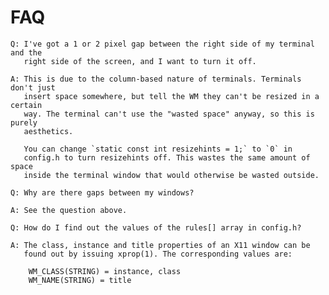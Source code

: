 FAQ
===
	Q: I've got a 1 or 2 pixel gap between the right side of my terminal and the
	   right side of the screen, and I want to turn it off.

	A: This is due to the column-based nature of terminals. Terminals don't just
	   insert space somewhere, but tell the WM they can't be resized in a certain
	   way. The terminal can't use the "wasted space" anyway, so this is purely
	   aesthetics.

	   You can change `static const int resizehints = 1;` to `0` in
	   config.h to turn resizehints off. This wastes the same amount of  space
	   inside the terminal window that would otherwise be wasted outside.

	Q: Why are there gaps between my windows?

	A: See the question above.

	Q: How do I find out the values of the rules[] array in config.h?

	A: The class, instance and title properties of an X11 window can be
	   found out by issuing xprop(1). The corresponding values are:

	   	WM_CLASS(STRING) = instance, class
		WM_NAME(STRING) = title


